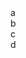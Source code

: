<html>
<head>
    <link rel="stylesheet" href="./style.css" />
  <title>geoguessr</title>
</head>
<body>
  <div class="container">
    <div class="board" id="board">
      <div class="cell1" id="a" onclick="button('a')">a</div>
      <div class="cell1" id="b" onclick="button('b')">b</div>
      <div class="cell1" id="c" onclick="button('c')">c</div>
      <div class="cell1" id="d" onclick="button('d')">d</div>
      <div class="cell3" id="e" onclick="pin()"></div>
    </div>
    <div class="cell3" id="picture"></div>
  </div>
</body>
<script>

  avals = {
    "aa": [0,0],
    "ab": [702,0],
    "ac": [0,702],
    "ad": [702,702],
    "ba": [1404,0],
    "bb": [2106,0],
    "bc": [1404,702],
    "bd": [2106,702],
    "ca": [0,1404],
    "cb": [702,1404],
    "cc": [0,2106],
    "cd": [702,2106],
    "da": [1404,1404],
    "db": [2106,1404],
    "dc": [1404,2106],
    "dd": [2106,2106]
  }

  places = {
    "stoneranch1": ["dc", 502, 344],
    "watertower": ["ba", 456, 501],
    "koala": ["dd", 22, 456],
    "dnhsparking": ["da", 167, 293]
  }
  
  lid = ""

    letters = ["a", "b", "c", "d"]

    i = 0
    while (i < 4) {
      val = "url('" + letters[i] + ".png')"
      document.getElementById(letters[i]).style.backgroundImage = val
      i += 1
    }

    function button(id) {
        i = 0
        j = 0
        if (document.getElementById("a").innerHTML.length == 1) {
            while (i < 4) {
                document.getElementById(letters[i]).innerHTML = String(id) + letters[i]
                i += 1
            }
            while (j < 4) {
              document.getElementById(letters[j]).style.backgroundImage = "url('" + String(document.getElementById(letters[j]).innerHTML) + ".png')"
              console.log(document.getElementById(letters[j]).style.backgroundImage)
              j += 1
            }
        }
        else {
            x = document.getElementById(String(id)).innerHTML
            lid = x
            while (i < 4) {    
                document.getElementById(letters[i]).remove()
                i += 1
            }
            document.getElementById("e").className = "cell2"
            document.getElementById("e").style.backgroundImage = "url('r" + x + ".png')"
        }
    }

    function pin() {
        var eCell = document.getElementById("e");
        eCell.addEventListener("click", getPosition);
    }

    function getPosition(event) {
      spotx = 1886
      spoty = 2402
      var eCell = document.getElementById("e");
      var eRect = eCell.getBoundingClientRect();
      
      var x = event.clientX - eRect.left;
      var y = event.clientY - eRect.top;

      diffx = Math.abs(spotx - (x + avals[lid][0]))
      diffy = Math.abs(spoty - (y + avals[lid][1]))

      dist = Math.sqrt((diffx ** 2) + (diffy ** 2)) * 1.589
      
      // Use the relative x and y coordinates as needed
      console.log("Relative Cursor position to cell 'e' - X: " + x + ", Y: " + y);
      console.log("distance: " + String(dist) + " meters")
    }


</script>
</html>
